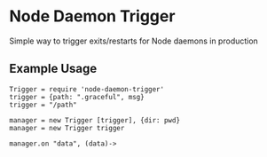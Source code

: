 Node Daemon Trigger
====================

Simple way to trigger exits/restarts for Node daemons in production

Example Usage
-------------

```
Trigger = require 'node-daemon-trigger'
trigger = {path: ".graceful", msg}
trigger = "/path"

manager = new Trigger [trigger], {dir: pwd}
manager = new Trigger trigger

manager.on "data", (data)->
  

```

